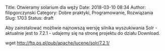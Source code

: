 Title: Otwieramy solarium dla węży
Date: 2018-03-10 08:34
Author: filipgorczynski
Category: Dobre praktyki, Programowanie, Rozwiązania
Slug: 1703
Status: draft

Aby zainstalować możliwie najnowszą wersję silnika wyszukiwania Solr - aktualnie jest to 7.2.1 - udajemy się na stronę projektu do działu Download.

wget http://ftp.ps.pl/pub/apache/lucene/solr/7.2.1/

 
